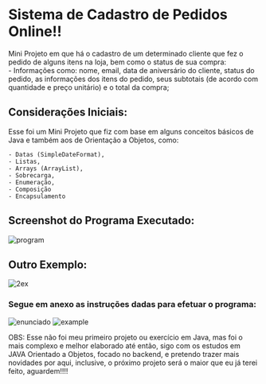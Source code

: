 # Sistema de Cadastro de Pedidos Online!!
  Mini Projeto em que há o cadastro de um determinado cliente que fez o pedido de alguns itens na loja, bem como o status de sua compra:                                                 
          - Informações como: nome, email, data de aniversário do cliente, status do pedido, as informações dos itens do pedido, seus subtotais (de acordo com quantidade e preço unitário) e o total da compra;    

## Considerações Iniciais:
Esse foi um Mini Projeto que fiz com base em alguns conceitos básicos de Java e também aos de Orientação a Objetos, como:  

    - Datas (SimpleDateFormat), 
    - Listas, 
    - Arrays (ArrayList),
    - Sobrecarga, 
    - Enumeração,
    - Composição 
    - Encapsulamento


## Screenshot do Programa Executado:
![program](https://user-images.githubusercontent.com/97459334/175438234-e79093eb-fc1e-480d-8085-b372140dc442.png)

## Outro Exemplo:
![2ex](https://user-images.githubusercontent.com/97459334/175438294-3c551bd3-e284-4344-9abf-b450bd4f79a8.png)


### Segue em anexo as instruções dadas para efetuar o programa:
![enunciado](https://user-images.githubusercontent.com/97459334/175438307-60fb1443-b31f-42a8-9dd4-6f1080e21bd3.png)
![example](https://user-images.githubusercontent.com/97459334/175438312-897aebe4-6de0-4a79-aac4-5083e8ae7fd5.png)



OBS: Esse não foi meu primeiro projeto ou exercício em Java, mas foi o mais complexo e melhor elaborado até então, sigo com os estudos em JAVA Orientado a Objetos, focado no backend, e pretendo trazer mais novidades por aqui, inclusive, o próximo projeto será o maior que eu já terei feito, aguardem!!!!
